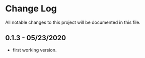 # Change Log

All notable changes to this project will be documented in this file.

## 0.1.3 - 05/23/2020

- first working version.